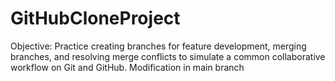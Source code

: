 # GitHubCloneProject
Objective: Practice creating branches for feature development, merging branches, and resolving merge conflicts to simulate a common collaborative workflow on Git and GitHub.
Modification in main branch
